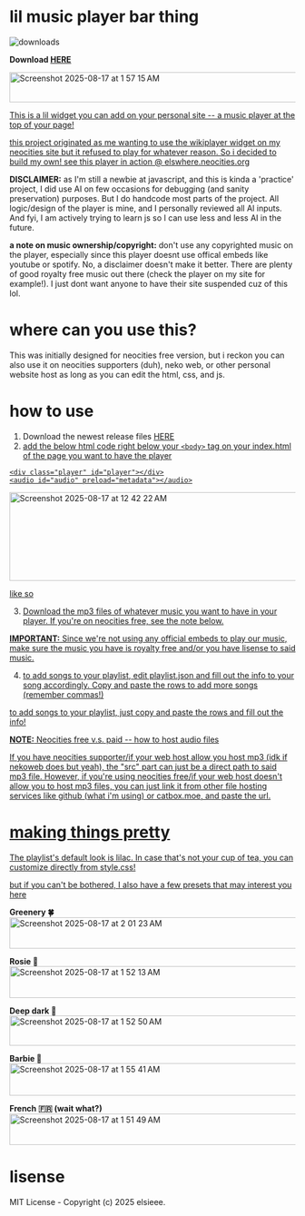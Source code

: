 # lil music player bar thing
![downloads](https://img.shields.io/github/downloads/elsieeeyjd/music-player-bar/total)

<b>Download <a href="https://github.com/elsieeeyjd/music-player-bar/releases/tag/v1.0.0">HERE</b>

<img width="1264" height="53" alt="Screenshot 2025-08-17 at 1 57 15 AM" src="https://github.com/user-attachments/assets/3dcc09e1-32cf-41d5-a221-b23ccd420688" />


This is a lil widget you can add on your personal site -- a music player at the top of your page!

this project originated as me wanting to use the wikiplayer widget on my neocities site but it refused to play for whatever reason. So i decided to build my own! see this player in action @ <a href="https://elswhere.neocities.org/">elswhere.neocities.org</a>

<b>DISCLAIMER:</b> as I'm still a newbie at javascript, and this is kinda a 'practice' project, I did use AI on few occasions for debugging (and sanity preservation) purposes. But I do handcode most parts of the project. All logic/design of the player is mine, and I personally reviewed all AI inputs. And fyi, I am actively trying to learn js so I can use less and less AI in the future. 

<b>a note on music ownership/copyright:</b> don't use any copyrighted music on the player, especially since this player doesnt use offical embeds like youtube or spotify. No, a disclaimer doesn't make it better. There are plenty of good royalty free music out there (check the player on my site for example!). I just dont want anyone to have their site suspended cuz of this lol. 


# where can you use this? 
This was initially designed for neocities free version, but i reckon you can also use it on neocities supporters (duh), neko web, or other personal website host as long as you can edit the html, css, and js. 

# how to use
1. Download the newest release files <a href="https://github.com/elsieeeyjd/music-player-bar/releases/tag/v1.0.0">HERE</b>
2. add the below html code right below your `<body>` tag on your index.html of the page you want to have the player
```
<div class="player" id="player"></div>
<audio id="audio" preload="metadata"></audio>
```
<img width="513" height="156" alt="Screenshot 2025-08-17 at 12 42 22 AM" src="https://github.com/user-attachments/assets/9b8c0d76-e668-40f4-b0dd-622834122109" />

like so 

3. Download the mp3 files of whatever music you want to have in your player. If you're on neocities free, see the note below. 

<b>IMPORTANT:</b> Since we're not using any official embeds to play our music, make sure the music you have is royalty free and/or you have lisense to said music. 

4. to add songs to your playlist, edit playlist.json and fill out the info to your song accordingly. Copy and paste the rows to add more songs (remember commas!)

to add songs to your playlist, just copy and paste the rows and fill out the info!

<b>NOTE:</b> Neocities free v.s. paid -- how to host audio files

If you have neocities supporter/if your web host allow you host mp3 (idk if nekoweb does but yeah), the "src" part can just be a direct path to said mp3 file. 
However, if you're using neocities free/if your web host doesn't allow you to host mp3 files, you can just link it from other file hosting services like github (what i'm using) or catbox.moe, and paste the url. 

# making things pretty 
The playlist's default look is lilac. In case that's not your cup of tea, you can customize directly from style.css! 

but if you can't be bothered, I also have a few presets that may interest you <a href = "the-playlist-stuff/cosmetics"> here </a>

<b>Greenery 🍀</b>
<img width="1266" height="55" alt="Screenshot 2025-08-17 at 2 01 23 AM" src="https://github.com/user-attachments/assets/d4fb1459-99b4-4f6a-9d8e-edaf018cdaa0" />


<b>Rosie 🌹</b>
<img width="1267" height="56" alt="Screenshot 2025-08-17 at 1 52 13 AM" src="https://github.com/user-attachments/assets/82c8d002-c74e-4942-96a5-4aa32d44a198" />

<b>Deep dark 🐳</b>
<img width="1265" height="53" alt="Screenshot 2025-08-17 at 1 52 50 AM" src="https://github.com/user-attachments/assets/57e31f9d-329b-4da2-bc7d-4d4e2846d806" />

<b>Barbie 💞</b>
<img width="1268" height="57" alt="Screenshot 2025-08-17 at 1 55 41 AM" src="https://github.com/user-attachments/assets/faaab0ad-622d-40d8-848b-2db20f219d96" />

<b>French 🇫🇷 (wait what?)</b>
<img width="1265" height="55" alt="Screenshot 2025-08-17 at 1 51 49 AM" src="https://github.com/user-attachments/assets/21b7e75d-9973-429d-81c5-083d29acd0a8" />


# lisense

MIT License - Copyright (c) 2025 elsieee.


